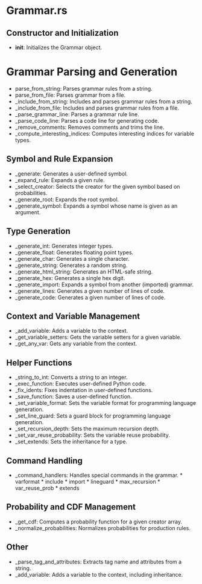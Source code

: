 # Grammar.rs 

## Constructor and Initialization

-    __init__: Initializes the Grammar object.

# Grammar Parsing and Generation

-    parse_from_string: Parses grammar rules from a string.
-    parse_from_file: Parses grammar from a file.
-    _include_from_string: Includes and parses grammar rules from a string.
-    _include_from_file: Includes and parses grammar rules from a file.
-    _parse_grammar_line: Parses a grammar rule line.
-    _parse_code_line: Parses a code line for generating code.
-    _remove_comments: Removes comments and trims the line.
-    _compute_interesting_indices: Computes interesting indices for variable types.

## Symbol and Rule Expansion

-    _generate: Generates a user-defined symbol.
-    _expand_rule: Expands a given rule.
-    _select_creator: Selects the creator for the given symbol based on probabilities.
-    _generate_root: Expands the root symbol.
-    _generate_symbol: Expands a symbol whose name is given as an argument.

## Type Generation

-    _generate_int: Generates integer types.
-    _generate_float: Generates floating point types.
-    _generate_char: Generates a single character.
-    _generate_string: Generates a random string.
-    _generate_html_string: Generates an HTML-safe string.
-    _generate_hex: Generates a single hex digit.
-    _generate_import: Expands a symbol from another (imported) grammar.
-    _generate_lines: Generates a given number of lines of code.
-    _generate_code: Generates a given number of lines of code.

## Context and Variable Management

-    _add_variable: Adds a variable to the context.
-    _get_variable_setters: Gets the variable setters for a given variable.
-    _get_any_var: Gets any variable from the context.

## Helper Functions

-    _string_to_int: Converts a string to an integer.
-    _exec_function: Executes user-defined Python code.
-    _fix_idents: Fixes indentation in user-defined functions.
-    _save_function: Saves a user-defined function.
-    _set_variable_format: Sets the variable format for programming language generation.
-    _set_line_guard: Sets a guard block for programming language generation.
-    _set_recursion_depth: Sets the maximum recursion depth.
-    _set_var_reuse_probability: Sets the variable reuse probability.
-    _set_extends: Sets the inheritance for a type.

## Command Handling

-    _command_handlers: Handles special commands in the grammar.
    *    varformat
    *    include
    *    import
    *    lineguard
    *    max_recursion
    *    var_reuse_prob
    *    extends

## Probability and CDF Management

-    _get_cdf: Computes a probability function for a given creator array.
-    _normalize_probabilities: Normalizes probabilities for production rules.

## Other

-    _parse_tag_and_attributes: Extracts tag name and attributes from a string.
-    _add_variable: Adds a variable to the context, including inheritance.
